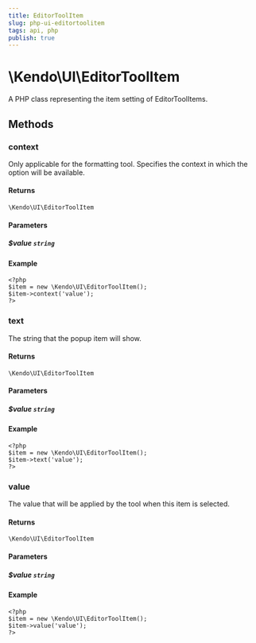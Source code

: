 ```yaml
---
title: EditorToolItem
slug: php-ui-editortoolitem
tags: api, php
publish: true
---
```


# \Kendo\UI\EditorToolItem

A PHP class representing the item setting of EditorToolItems.


## Methods

### context
Only applicable for the formatting tool. Specifies the context in which the option will be available.

#### Returns
`\Kendo\UI\EditorToolItem`

#### Parameters

##### $value `string`



#### Example 
    <?php
    $item = new \Kendo\UI\EditorToolItem();
    $item->context('value');
    ?>

### text
The string that the popup item will show.

#### Returns
`\Kendo\UI\EditorToolItem`

#### Parameters

##### $value `string`



#### Example 
    <?php
    $item = new \Kendo\UI\EditorToolItem();
    $item->text('value');
    ?>

### value
The value that will be applied by the tool when this item is selected.

#### Returns
`\Kendo\UI\EditorToolItem`

#### Parameters

##### $value `string`



#### Example 
    <?php
    $item = new \Kendo\UI\EditorToolItem();
    $item->value('value');
    ?>

